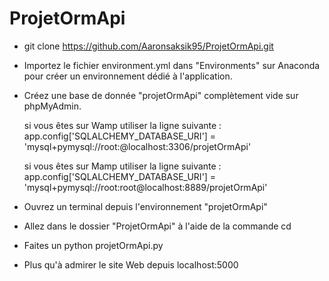 # ProjetOrmApi

- git clone https://github.com/Aaronsaksik95/ProjetOrmApi.git

- Importez le fichier environment.yml dans "Environments" sur Anaconda pour créer un environnement dédié à l'application.

- Créez une base de donnée "projetOrmApi" complètement vide sur phpMyAdmin.
    
    si vous êtes sur Wamp utiliser la ligne suivante : 
      app.config['SQLALCHEMY_DATABASE_URI'] = 'mysql+pymysql://root:@localhost:3306/projetOrmApi'
    
    si vous êtes sur Mamp utiliser la ligne suivante : 
      app.config['SQLALCHEMY_DATABASE_URI'] = 'mysql+pymysql://root:root@localhost:8889/projetOrmApi'
      
- Ouvrez un terminal depuis l'environnement "projetOrmApi" 

- Allez dans le dossier "ProjetOrmApi" à l'aide de la commande cd

- Faites un python projetOrmApi.py

- Plus qu'à admirer le site Web depuis localhost:5000

